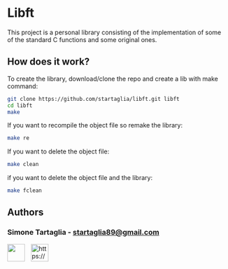 # Libft

This project is a personal library consisting of the implementation of some of the standard C functions and some original ones.

## How does it work?

To create the library, download/clone the repo and create a lib with make command:
  
  ```sh
  git clone https://github.com/startaglia/libft.git libft
  cd libft
  make
  ```

If you want to recompile the object file so remake the library:

  ```sh
  make re
  ```

If you want to delete the object file:

  ```sh
  make clean
  ```

if you want to delete the object file and the library:

  ```sh
  make fclean
  ```

## Authors

### Simone Tartaglia -  startaglia89@gmail.com </br>
<p align="left">
  <a href="https://github.com/startaglia" target="_blank" style="margin-right: 10px;"><img align="center" src="https://icon-library.com/images/github-icon-svg/github-icon-svg-0.jpg" height="40" width="40" /></a> <a href="https://www.linkedin.com/in/simone-tartaglia-134723248/" target="_blank"><img align="center" src="https://raw.githubusercontent.com/rahuldkjain/github-profile-readme-generator/master/src/images/icons/Social/linked-in-alt.svg" alt="https://www.linkedin.com/in/simone-tartaglia-134723248/" height="40" width="40" /></a>
</p>
